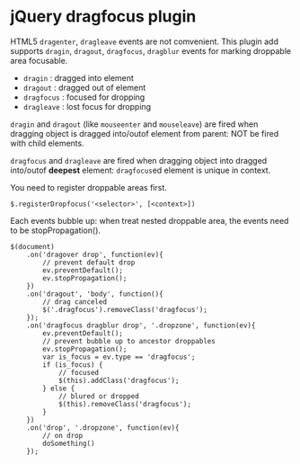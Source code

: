 jQuery dragfocus plugin
=======================

HTML5 `dragenter`, `dragleave` events are not comvenient.
This plugin add supports `dragin`, `dragout`, `dragfocus`, `dragblur` events for marking droppable area focusable.

- `dragin` : dragged into element
- `dragout` : dragged out of element
- `dragfocus` : focused for dropping
- `dragleave` : lost focus for dropping

`dragin` and `dragout` (like `mouseenter` and `mouseleave`) are fired when dragging object is dragged into/outof element from parent: NOT be fired with child elements.

`dragfocus` and `dragleave` are fired when dragging object into dragged into/outof **deepest** element: `dragfocus`ed element is unique in context.

You need to register droppable areas first.

	$.registerDropfocus('<selector>', [<context>])

Each events bubble up: when treat nested droppable area, the events need to be stopPropagation().

	$(document)
		.on('dragover drop', function(ev){
			// prevent default drop
			ev.preventDefault();
			ev.stopPropagation();
		})
		.on('dragout', 'body', function(){
			// drag canceled
			$('.dragfocus').removeClass('dragfocus');
		});
		.on('dragfocus dragblur drop', '.dropzone', function(ev){
			ev.preventDefault();
			// prevent bubble up to ancestor droppables
			ev.stopPropagation();
			var is_focus = ev.type == 'dragfocus';
			if (is_focus) {
				// focused
				$(this).addClass('dragfocus');
			} else {
				// blured or dropped
				$(this).removeClass('dragfocus');
			}
		})
		.on('drop', '.dropzone', function(ev){
			// on drop
			doSomething()
		});
